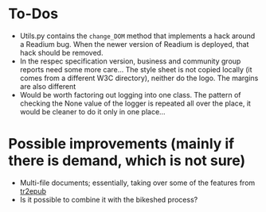 # To-Dos

* Utils.py contains the `change_DOM` method that implements a hack around a Readium bug. When the newer version of Readium is deployed, that hack should be removed.
* In the respec specification version, business and community group reports need some more care... The style sheet is not copied locally (it comes from a different W3C directory), neither do the logo. The margins are also different
* Would be worth factoring out logging into one class. The pattern of checking the None value of the logger is repeated all over the place, it would be cleaner to do it only in one place...

# Possible improvements (mainly if there is demand, which is not sure)
* Multi-file documents; essentially, taking over some of the features from [tr2epub](https://github.com/iherman/tr2epub)
* Is it possible to combine it with the bikeshed process?

